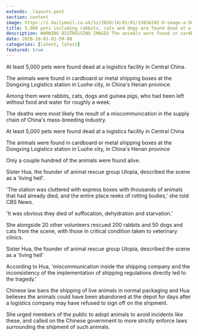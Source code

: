 ```yaml
---
extends: _layouts.post
section: content
image: https://i.dailymail.co.uk/1s/2020/10/01/01/33836202-0-image-a-56_1601511557706.jpg 
title: 5,000 pets including rabbits, cats and dogs are found dead at a depot in China 
description: WARNING DISTRESSING IMAGES The animals were found in cardboard or metal shipping boxes at the Dongxing Logistics station in Luohe city, in Chinas Henan province. 
date: 2020-10-01-01-59-08 
categories: [latest, latest] 
featured: true 
--- 
```

At least 5,000 pets were found dead at a logistics facility in Central China.

The animals were found in cardboard or metal shipping boxes at the Dongxing Logistics station in Luohe city, in China's Henan province. 

Among them were rabbits, cats, dogs and guinea pigs, who had been left without food and water for roughly a week. 

The deaths were most likely the result of a miscommunication in the supply chain of China's mass-breeding industry. 

At least 5,000 pets were found dead at a logistics facility in Central China

The animals were found in cardboard or metal shipping boxes at the Dongxing Logistics station in Luohe city, in China's Henan province

Only a couple hundred of the animals were found alive. 

Sister Hua, the founder of animal rescue group Utopia, described the scene as a 'living hell'. 

'The station was cluttered with express boxes with thousands of animals that had already died, and the entire place reeks of rotting bodies,' she told CBS News. 

'It was obvious they died of suffocation, dehydration and starvation.' 

She alongside 20 other volunteers rescued 200 rabbits and 50 dogs and cats from the scene, with those in critical condition taken to veterinary clinics.  

Sister Hua, the founder of animal rescue group Utopia, described the scene as a 'living hell'

According to Hua, 'miscommunication inside the shipping company and the inconsistency of the implementation of shipping regulations directly led to the tragedy.'

Chinese law bans the shipping of live animals in normal packaging and Hua believes the animals could have been abandoned at the depot for days after a logistics company may have refused to sign off on the shipment. 

She urged members of the public to adopt animals to avoid incidents like these, and called on the Chinese government to more strictly enforce laws surrounding the shipment of such animals. 

